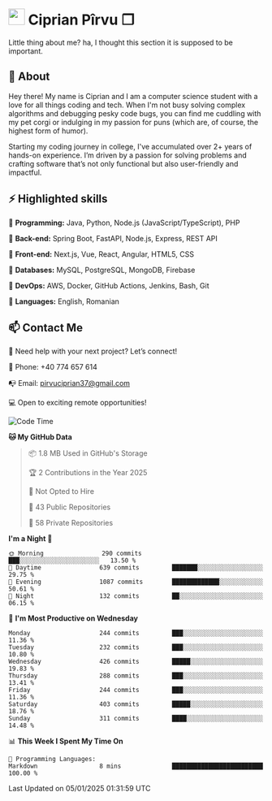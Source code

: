 # <img height="32px" src="https://user-images.githubusercontent.com/74038190/216122041-518ac897-8d92-4c6b-9b3f-ca01dcaf38ee.png"> Ciprian Pîrvu ❐ </h1>

Little thing about me? ha, I thought this section it is supposed to be important.

## 🧐 About

Hey there! My name is Ciprian and I am a computer science student with a love for all things coding and tech. When I'm not busy solving complex algorithms and debugging pesky code bugs, you can find me cuddling with my pet corgi or indulging in my passion for puns (which are, of course, the highest form of humor).

Starting my coding journey in college, I've accumulated over 2+ years of hands-on experience. I’m driven by a passion for solving problems and crafting software that’s not only functional but also user-friendly and impactful.


## ⚡ Highlighted skills

🎯 **Programming:** Java, Python, Node.js (JavaScript/TypeScript), PHP

🎯 **Back-end:** Spring Boot, FastAPI, Node.js, Express, REST API

🎯 **Front-end:** Next.js, Vue, React, Angular, HTML5, CSS

🎯 **Databases:** MySQL, PostgreSQL, MongoDB, Firebase

🎯 **DevOps:** AWS, Docker, GitHub Actions, Jenkins, Bash, Git

🎯 **Languages:** English, Romanian



## 📫 Contact Me

🤝 Need help with your next project? Let’s connect!

📱 Phone: +40 774 657 614

📭 Email: pirvuciprian37@gmail.com


💻 Open to exciting remote opportunities!

<!--START_SECTION:waka-->
![Code Time](http://img.shields.io/badge/Code%20Time-2%2C252%20hrs%2046%20mins-blue)

**🐱 My GitHub Data** 

> 📦 1.8 MB Used in GitHub's Storage 
 > 
> 🏆 2 Contributions in the Year 2025
 > 
> 🚫 Not Opted to Hire
 > 
> 📜 43 Public Repositories 
 > 
> 🔑 58 Private Repositories 
 > 
**I'm a Night 🦉** 

```text
🌞 Morning                290 commits         ███░░░░░░░░░░░░░░░░░░░░░░   13.50 % 
🌆 Daytime                639 commits         ███████░░░░░░░░░░░░░░░░░░   29.75 % 
🌃 Evening                1087 commits        █████████████░░░░░░░░░░░░   50.61 % 
🌙 Night                  132 commits         ██░░░░░░░░░░░░░░░░░░░░░░░   06.15 % 
```
📅 **I'm Most Productive on Wednesday** 

```text
Monday                   244 commits         ███░░░░░░░░░░░░░░░░░░░░░░   11.36 % 
Tuesday                  232 commits         ███░░░░░░░░░░░░░░░░░░░░░░   10.80 % 
Wednesday                426 commits         █████░░░░░░░░░░░░░░░░░░░░   19.83 % 
Thursday                 288 commits         ███░░░░░░░░░░░░░░░░░░░░░░   13.41 % 
Friday                   244 commits         ███░░░░░░░░░░░░░░░░░░░░░░   11.36 % 
Saturday                 403 commits         █████░░░░░░░░░░░░░░░░░░░░   18.76 % 
Sunday                   311 commits         ████░░░░░░░░░░░░░░░░░░░░░   14.48 % 
```


📊 **This Week I Spent My Time On** 

```text
💬 Programming Languages: 
Markdown                 8 mins              █████████████████████████   100.00 % 
```


 Last Updated on 05/01/2025 01:31:59 UTC
<!--END_SECTION:waka-->
